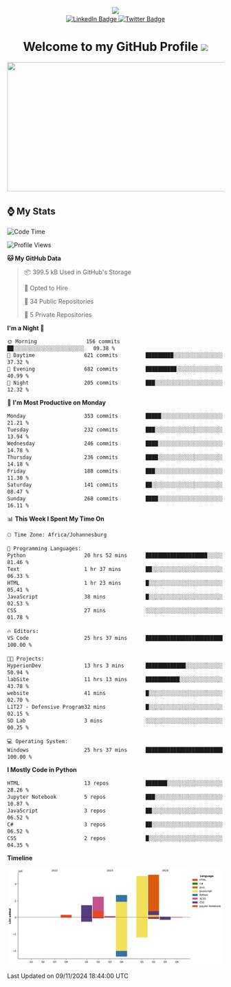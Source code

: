 <div id="header" align="center">
  <img src="https://github.com/user-attachments/assets/c79c3d9c-c1c6-4de8-b134-d96659ba3b04" width="100"/>

 <div id="badges">
   <a href="/br-code">
     <img src="https://img.shields.io/badge/Website-blue?style=for-the-badge&logoColor=white" alt="LinkedIn Badge">
   </a>
  
   <a href="/searxng-docker">
     <img src="https://img.shields.io/badge/searXNG-lightblue?style=for-the-badge&logo=twitter&logoColor=white" alt="Twitter Badge">
   </a>
 </div>
 
 <h1>
  Welcome to my GitHub Profile 
   <img src="https://media.giphy.com/media/hvRJCLFzcasrR4ia7z/giphy.gif" width="30px"/>
 </h1>
 
 <div align="center">
   <img src="https://media.giphy.com/media/dWesBcTLavkZuG35MI/giphy.gif" width="600" height="300"/>
 </div>
</div>

## ⌚ My Stats

<!--START_SECTION:waka-->
![Code Time](http://img.shields.io/badge/Code%20Time-104%20hrs%2056%20mins-blue)

![Profile Views](http://img.shields.io/badge/Profile%20Views-19-blue)

**🐱 My GitHub Data** 

> 📦 399.5 kB Used in GitHub's Storage 
 > 
> 💼 Opted to Hire
 > 
> 📜 34 Public Repositories 
 > 
> 🔑 5 Private Repositories 
 > 
**I'm a Night 🦉** 

```text
🌞 Morning                156 commits         ██░░░░░░░░░░░░░░░░░░░░░░░   09.38 % 
🌆 Daytime                621 commits         █████████░░░░░░░░░░░░░░░░   37.32 % 
🌃 Evening                682 commits         ██████████░░░░░░░░░░░░░░░   40.99 % 
🌙 Night                  205 commits         ███░░░░░░░░░░░░░░░░░░░░░░   12.32 % 
```
📅 **I'm Most Productive on Monday** 

```text
Monday                   353 commits         █████░░░░░░░░░░░░░░░░░░░░   21.21 % 
Tuesday                  232 commits         ███░░░░░░░░░░░░░░░░░░░░░░   13.94 % 
Wednesday                246 commits         ████░░░░░░░░░░░░░░░░░░░░░   14.78 % 
Thursday                 236 commits         ████░░░░░░░░░░░░░░░░░░░░░   14.18 % 
Friday                   188 commits         ███░░░░░░░░░░░░░░░░░░░░░░   11.30 % 
Saturday                 141 commits         ██░░░░░░░░░░░░░░░░░░░░░░░   08.47 % 
Sunday                   268 commits         ████░░░░░░░░░░░░░░░░░░░░░   16.11 % 
```


📊 **This Week I Spent My Time On** 

```text
🕑︎ Time Zone: Africa/Johannesburg

💬 Programming Languages: 
Python                   20 hrs 52 mins      ████████████████████░░░░░   81.46 % 
Text                     1 hr 37 mins        ██░░░░░░░░░░░░░░░░░░░░░░░   06.33 % 
HTML                     1 hr 23 mins        █░░░░░░░░░░░░░░░░░░░░░░░░   05.41 % 
JavaScript               38 mins             █░░░░░░░░░░░░░░░░░░░░░░░░   02.53 % 
CSS                      27 mins             ░░░░░░░░░░░░░░░░░░░░░░░░░   01.78 % 

🔥 Editors: 
VS Code                  25 hrs 37 mins      █████████████████████████   100.00 % 

🐱‍💻 Projects: 
HyperionDev              13 hrs 3 mins       █████████████░░░░░░░░░░░░   50.94 % 
labSite                  11 hrs 13 mins      ███████████░░░░░░░░░░░░░░   43.78 % 
website                  41 mins             █░░░░░░░░░░░░░░░░░░░░░░░░   02.70 % 
L1T27 - Defensive Program32 mins             █░░░░░░░░░░░░░░░░░░░░░░░░   02.15 % 
SD Lab                   3 mins              ░░░░░░░░░░░░░░░░░░░░░░░░░   00.25 % 

💻 Operating System: 
Windows                  25 hrs 37 mins      █████████████████████████   100.00 % 
```

**I Mostly Code in Python** 

```text
HTML                     13 repos            ███████░░░░░░░░░░░░░░░░░░   28.26 % 
Jupyter Notebook         5 repos             ███░░░░░░░░░░░░░░░░░░░░░░   10.87 % 
JavaScript               3 repos             ██░░░░░░░░░░░░░░░░░░░░░░░   06.52 % 
C#                       3 repos             ██░░░░░░░░░░░░░░░░░░░░░░░   06.52 % 
CSS                      2 repos             █░░░░░░░░░░░░░░░░░░░░░░░░   04.35 % 
```



**Timeline**

![Lines of Code chart](https://raw.githubusercontent.com/brandenvs/brandenvs/main/assets/bar_graph.png)


 Last Updated on 09/11/2024 18:44:00 UTC
<!--END_SECTION:waka-->
<!--
**brandenvs/brandenvs** is a ✨ _special_ ✨ repository because its `README.md` (this file) appears on your GitHub profile.

Here are some ideas to get you started:

- 🔭 I’m currently working on ...
- 🌱 I’m currently learning ...
- 👯 I’m looking to collaborate on ...
- 🤔 I’m looking for help with ...
- 💬 Ask me about ...
- 📫 How to reach me: ...
- 😄 Pronouns: ...
- ⚡ Fun fact: ...
-->
